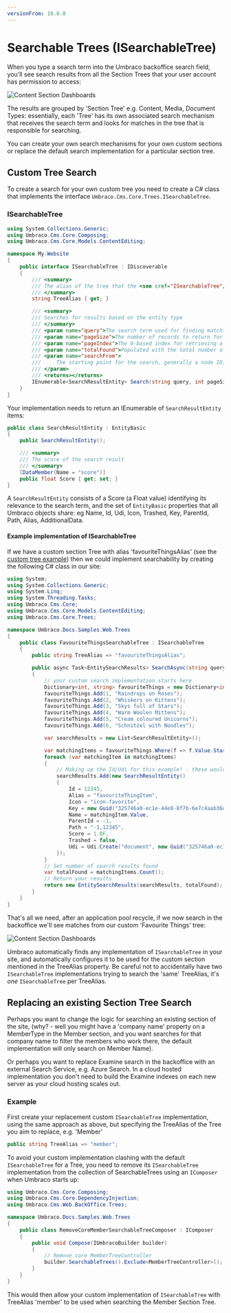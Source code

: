 ```yaml
---
versionFrom: 10.0.0
---
```


# Searchable Trees (ISearchableTree)

When you type a search term into the Umbraco backoffice search field, you'll see search results from all the Section Trees that your user account has permission to access:

![Content Section Dashboards](images/backoffice-search-v8.png)

The results are grouped by 'Section Tree' e.g. Content, Media, Document Types: essentially, each 'Tree' has its own associated search mechanism that receives the search term and looks for matches in the tree that is responsible for searching.

You can create your own search mechanisms for your own custom sections or replace the default search implementation for a particular section tree.

## Custom Tree Search

To create a search for your own custom tree you need to create a C# class that implements the interface `Umbraco.Cms.Core.Trees.ISearchableTree`.

### ISearchableTree

```csharp
using System.Collections.Generic;
using Umbraco.Cms.Core.Composing;
using Umbraco.Cms.Core.Models.ContentEditing;

namespace My.Website
{
    public interface ISearchableTree : IDiscoverable
    {
        /// <summary>
        /// The alias of the tree that the <see cref="ISearchableTree"/> belongs to
        /// </summary>
        string TreeAlias { get; }

        /// <summary>
        /// Searches for results based on the entity type
        /// </summary>
        /// <param name="query">The search term used for finding matching results.</param>
        /// <param name="pageSize">The number of records to return for a page of results.</param>
        /// <param name="pageIndex">The 0-based index for retrieving a page of search results.</param>
        /// <param name="totalFound">Populated with the total number of results matching the provided search term.</param>
        /// <param name="searchFrom">
        ///     The starting point for the search, generally a node ID, but for members this is a member type alias.
        /// </param>
        /// <returns></returns>
        IEnumerable<SearchResultEntity> Search(string query, int pageSize, long pageIndex, out long totalFound, string searchFrom = null);
    }
}
```

Your implementation needs to return an IEnumerable of `SearchResultEntity` items:

```csharp
public class SearchResultEntity : EntityBasic
{
    public SearchResultEntity();

    /// <summary>
    /// The score of the search result
    /// </summary>
    [DataMember(Name = "score")]
    public float Score { get; set; }
}
```

A `SearchResultEntity` consists of a Score (a Float value) identifying its relevance to the search term, and the set of `EntityBasic` properties that all Umbraco objects share: eg Name, Id, Udi, Icon, Trashed, Key, ParentId, Path, Alias, AdditionalData.

#### Example implementation of ISearchableTree

If we have a custom section Tree with alias 'favouriteThingsAlias' (see the [custom tree example](../trees.md)) then we could implement searchability by creating the following C# class in our site:

```csharp
using System;
using System.Collections.Generic;
using System.Linq;
using System.Threading.Tasks;
using Umbraco.Cms.Core;
using Umbraco.Cms.Core.Models.ContentEditing;
using Umbraco.Cms.Core.Trees;

namespace Umbraco.Docs.Samples.Web.Trees
{
    public class FavouriteThingsSearchableTree : ISearchableTree
    {
        public string TreeAlias => "favouriteThingsAlias";

        public async Task<EntitySearchResults> SearchAsync(string query, int pageSize, long pageIndex, string searchFrom = null)
        {
            // your custom search implementation starts here
            Dictionary<int, string> favouriteThings = new Dictionary<int, string>();
            favouriteThings.Add(1, "Raindrops on Roses");
            favouriteThings.Add(2, "Whiskers on Kittens");
            favouriteThings.Add(3, "Skys full of Stars");
            favouriteThings.Add(4, "Warm Woolen Mittens");
            favouriteThings.Add(5, "Cream coloured Unicorns");
            favouriteThings.Add(6, "Schnitzel with Noodles");

            var searchResults = new List<SearchResultEntity>();

            var matchingItems = favouriteThings.Where(f => f.Value.StartsWith(query, true, System.Globalization.CultureInfo.CurrentCulture));
            foreach (var matchingItem in matchingItems)
            {
                // Making up the Id/Udi for this example! - these would normally be different for each search result.
                searchResults.Add(new SearchResultEntity()
                {
                    Id = 12345,
                    Alias = "favouriteThingItem",
                    Icon = "icon-favorite",
                    Key = new Guid("325746a0-ec1e-44e8-8f7b-6e7c4aab36d1"),
                    Name = matchingItem.Value,
                    ParentId = -1,
                    Path = "-1,12345",
                    Score = 1.0F,
                    Trashed = false,
                    Udi = Udi.Create("document", new Guid("325746a0-ec1e-44e8-8f7b-6e7c4aab36d1"))
                });
            }
            // Set number of search results found
            var totalFound = matchingItems.Count();
            // Return your results
            return new EntitySearchResults(searchResults, totalFound);
        }
    }
}
```

That's all we need, after an application pool recycle, if we now search in the backoffice we'll see matches from our custom 'Favourite Things' tree:

![Content Section Dashboards](images/favouritethings-search-v8.png)

Umbraco automatically finds any implementation of `ISearchableTree` in your site, and automatically configures it to be used for the custom section mentioned in the TreeAlias property. Be careful not to accidentally have two `ISearchableTree` implementations trying to search the 'same' TreeAlias, it's *one* `ISearchableTree` per TreeAlias.

## Replacing an existing Section Tree Search

Perhaps you want to change the logic for searching an existing section of the site, (why? - well you might have a 'company name' property on a MemberType in the Member section, and you want searches for that company name to filter the members who work there, the default implementation will only search on Member Name).

Or perhaps you want to replace Examine search in the backoffice with an external Search Service, e.g. Azure Search. In a cloud hosted implementation you don't need to build the Examine indexes on each new server as your cloud hosting scales out.

### Example

First create your replacement custom `ISearchableTree` implementation, using the same approach as above, but specifying the TreeAlias of the Tree you aim to replace, e.g. 'Member'

```csharp
public string TreeAlias => "member";
```

To avoid your custom implementation clashing with the default `ISearchableTree` for a Tree, you need to remove its `ISearchableTree` implementation from the collection of SearchableTrees using an `IComposer` when Umbraco starts up:

```csharp
using Umbraco.Cms.Core.Composing;
using Umbraco.Cms.Core.DependencyInjection;
using Umbraco.Cms.Web.BackOffice.Trees;

namespace Umbraco.Docs.Samples.Web.Trees
{
    public class RemoveCoreMemberSearchableTreeComposer : IComposer
    {
        public void Compose(IUmbracoBuilder builder)
        {
            // Remove core MemberTreeController
            builder.SearchableTrees().Exclude<MemberTreeController>();
        }
    }
}
```

This would then allow your custom implementation of `ISearchableTree` with TreeAlias 'member' to be used when searching the Member Section Tree.
